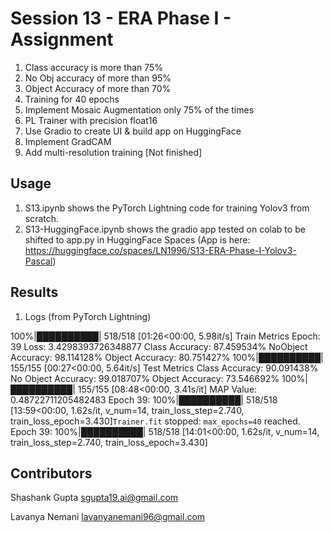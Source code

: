 # Session 13 - ERA Phase I - Assignment 

1. Class accuracy is more than 75%
2. No Obj accuracy of more than 95%
3. Object Accuracy of more than 70% 
4. Training for 40 epochs
5. Implement Mosaic Augmentation only 75% of the times
6. PL Trainer with precision float16 
7. Use Gradio to create UI & build app on HuggingFace
8. Implement GradCAM
9. Add multi-resolution training [Not finished]

## Usage 
1. S13.ipynb shows the PyTorch Lightning code for training Yolov3 from scratch.
2. S13-HuggingFace.ipynb shows the gradio app tested on colab to be shifted to app.py in HuggingFace Spaces (App is here: https://huggingface.co/spaces/LN1996/S13-ERA-Phase-I-Yolov3-Pascal)

## Results
1. Logs (from PyTorch Lightning)

100%|██████████| 518/518 [01:26<00:00,  5.98it/s]
Train Metrics
Epoch: 39
Loss: 3.4298393726348877
Class Accuracy: 87.459534%
NoObject Accuracy: 98.114128%
Object Accuracy: 80.751427%
100%|██████████| 155/155 [00:27<00:00,  5.64it/s]
Test Metrics
Class Accuracy: 90.091438%
No Object Accuracy: 99.018707%
Object Accuracy: 73.546692%
100%|██████████| 155/155 [08:48<00:00,  3.41s/it]
MAP Value:  0.48722711205482483
Epoch 39: 100%|██████████| 518/518 [13:59<00:00,  1.62s/it, v_num=14, train_loss_step=2.740, train_loss_epoch=3.430]`Trainer.fit` stopped: `max_epochs=40` reached.
Epoch 39: 100%|██████████| 518/518 [14:01<00:00,  1.62s/it, v_num=14, train_loss_step=2.740, train_loss_epoch=3.430]


Contributors
-------------------------
Shashank Gupta sgupta19.ai@gmail.com

Lavanya Nemani lavanyanemani96@gmail.com
